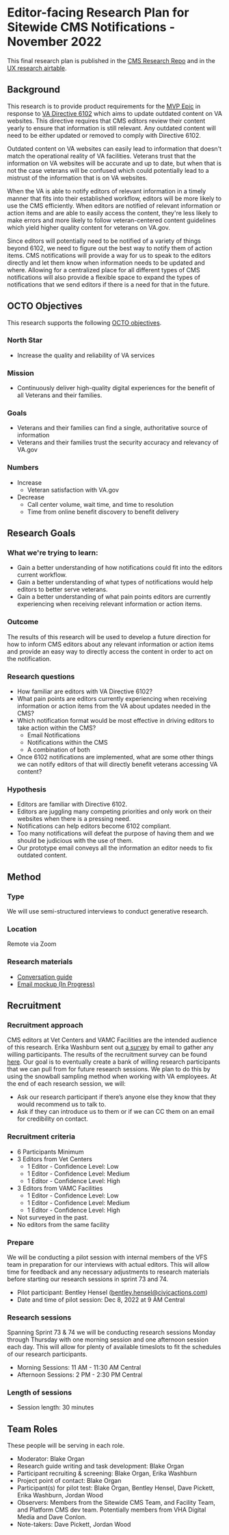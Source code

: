 # Editor-facing Research Plan for Sitewide CMS Notifications - November 2022

This final research plan is published in the [CMS Research Repo](https://github.com/department-of-veterans-affairs/va.gov-team/tree/master/platform/cms/research/CMS%20Notifications) and in the [UX research airtable](https://airtable.com/appmAWA5qxKq9qxFX/tbldzfPsD87QtCmQK/viwFTiq16RNmlQ3GM?blocks=hide).

## Background
This research is to provide product requirements for the [MVP Epic](https://github.com/department-of-veterans-affairs/va.gov-cms/issues/10477) in response to [VA Directive 6102](https://www.google.com/url?q=https://www.va.gov/vapubs/viewPublication.asp?Pub_ID%3D1056%26FType%3D2&sa=D&source=docs&ust=1668727018626949&usg=AOvVaw0GMUCcz3wCLL1HcSL_TzhS) which aims to update outdated content on VA websites. This directive requires that CMS editors review their content yearly to ensure that information is still relevant. Any outdated content will need to be either updated or removed to comply with Directive 6102.

Outdated content on VA websites can easily lead to information that doesn't match the operational reality of VA facilities. Veterans trust that the information on VA websites will be accurate and up to date, but when that is not the case veterans will be confused which could potentially lead to a mistrust of the information that is on VA websites.

When the VA is able to notify editors of relevant information in a timely manner that fits into their established workflow, editors will be more likely to use the CMS efficiently. When editors are notified of relevant information or action items and are able to easily access the content, they're less likely to make errors and more likely to follow veteran-centered content guidelines which yield higher quality content for veterans on VA.gov.

Since editors will potentially need to be notified of a variety of things beyond 6102, we need to figure out the best way to notify them of action items. CMS notifications will provide a way for us to speak to the editors directly and let them know when information needs to be updated and where. Allowing for a centralized place for all different types of CMS notifications will also provide a flexible space to expand the types of notifications that we send editors if there is a need for that in the future.

## OCTO Objectives 
This research supports the following [OCTO objectives](https://github.com/department-of-veterans-affairs/va.gov-team/tree/master/strategy#readme). 

### North Star
- Increase the quality and reliability of VA services

### Mission
- Continuously deliver high-quality digital experiences for the benefit of all Veterans and their families.

### Goals
- Veterans and their families can find a single, authoritative source of information
- Veterans and their families trust the security accuracy and relevancy of VA.gov

### Numbers
* Increase
  * Veteran satisfaction with VA.gov  
* Decrease
  * Call center volume, wait time, and time to resolution  
  * Time from online benefit discovery to benefit delivery 

## Research Goals

### What we're trying to learn:

- Gain a better understanding of how notifications could fit into the editors current workflow.
- Gain a better understanding of what types of notifications would help editors to better serve veterans.
- Gain a better understanding of what pain points editors are currently experiencing when receiving relevant information or action items.

### Outcome
The results of this research will be used to develop a future direction for how to inform CMS editors about any relevant information or action items and provide an easy way to directly access the content in order to act on the notification.

### Research questions
* How familiar are editors with VA Directive 6102?
* What pain points are editors currently experiencing when receiving information or action items from the VA about updates needed in the CMS?
* Which notification format would be most effective in driving editors to take action within the CMS?
  * Email Notifications
  * Notifications within the CMS
  * A combination of both
* Once 6102 notifications are implemented, what are some other things we can notify editors of that will directly benefit veterans accessing VA content?

### Hypothesis
* Editors are familiar with Directive 6102.
* Editors are juggling many competing priorities and only work on their websites when there is a pressing need.
* Notifications can help editors become 6102 compliant.
* Too many notifications will defeat the purpose of having them and we should be judicious with the use of them.
* Our prototype email conveys all the information an editor needs to fix outdated content.

## Method

### Type
We will use semi-structured interviews to conduct generative research.

### Location
Remote via Zoom

### Research materials  
- [Conversation guide](https://github.com/department-of-veterans-affairs/va.gov-team/blob/master/platform/cms/research/CMS%20Notifications/Moderated-Interviews-Conversation-Guide.md)
- [Email mockup (In Progress)](https://www.figma.com/file/fQl2Y2k9MDA2dc0xViC645/6102-Notification-Email?node-id=0%3A1&t=5Qj9ESLGr4oy8qnG-1)

## Recruitment	

### Recruitment approach
CMS editors at Vet Centers and VAMC Facilities are the intended audience of this research. Erika Washburn sent out [a survey](https://www.surveymonkey.com/r/R5TNFVX) by email to gather any willing participants. The results of the recruitment survey can be found [here](https://www.surveymonkey.com/analyze/3UKypg_2B3rgb7ogyPK29ScPq5sSsXFquw5Bc_2Bgogs5DU_3D?tab_clicked=1). Our goal is to eventually create a bank of willing research participants that we can pull from for future research sessions. We plan to do this by using the snowball sampling method when working with VA employees. At the end of each research session, we will:

- Ask our research participant if there’s anyone else they know that they would recommend us to talk to.
- Ask if they can introduce us to them or if we can CC them on an email for credibility on contact.

### Recruitment criteria
* 6 Participants Minimum
* 3 Editors from Vet Centers
  * 1 Editor - Confidence Level: Low
  * 1 Editor - Confidence Level: Medium
  * 1 Editor - Confidence Level: High
* 3 Editors from VAMC Facilities
  * 1 Editor - Confidence Level: Low
  * 1 Editor - Confidence Level: Medium
  * 1 Editor - Confidence Level: High
* Not surveyed in the past.
* No editors from the same facility

### Prepare
We will be conducting a pilot session with internal members of the VFS team in preparation for our interviews with actual editors. This will allow time for feedback and any necessary adjustments to research materials before starting our research sessions in sprint 73 and 74.

- Pilot participant: Bentley Hensel (bentley.hensel@civicactions.com) 
- Date and time of pilot session: Dec 8, 2022 at 9 AM Central

### Research sessions
Spanning Sprint 73 & 74 we will be conducting research sessions Monday through Thursday with one morning session and one afternoon session each day. This will allow for plenty of available timeslots to fit the schedules of our research participants.

- Morning Sessions: 11 AM - 11:30 AM Central
- Afternoon Sessions: 2 PM - 2:30 PM Central

### Length of sessions
* Session length: 30 minutes

## Team Roles		
These people will be serving in each role.

- Moderator: Blake Organ
- Research guide writing and task development: Blake Organ
- Participant recruiting & screening: Blake Organ, Erika Washburn
- Project point of contact: Blake Organ
- Participant(s) for pilot test: Blake Organ, Bentley Hensel, Dave Pickett, Erika Washburn, Jordan Wood
- Observers: Members from the Sitewide CMS Team, and Facility Team, and Platform CMS dev team. Potentially members from VHA Digital Media and Dave Conlon.
- Note-takers: Dave Pickett, Jordan Wood


